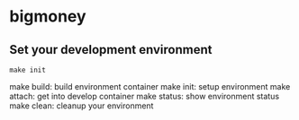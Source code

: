 # bigmoney

## Set your development environment
~~~
make init
~~~

make build: build environment container
make init: setup environment
make attach: get into develop container
make status: show environment status
make clean: cleanup your environment
